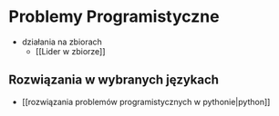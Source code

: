 # Problemy Programistyczne
- działania na zbiorach
	- [[Lider w zbiorze]]

## Rozwiązania w wybranych językach
- [[rozwiązania problemów programistycznych w pythonie|python]]